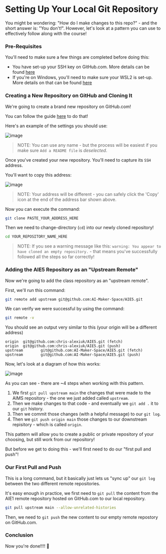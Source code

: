 # Setting Up Your Local Git Repository

You might be wondering: "How do I make changes to this repo?" - and the short answer is: "You don't!". However, let's look at a pattern you can use to effectively follow along with the course!

### Pre-Requisites

You'll need to make sure a few things are completed before doing this: 

- You have set-up your SSH key on GitHub.com. More details can be found [here](https://github.com/AI-Maker-Space/Interactive-Dev-Environment-for-LLM-Development?tab=readme-ov-file#-setting-up-keys-and-tokens)
- If you're on Windows, you'll need to make sure your WSL2 is set-up. More details on that can be found [here](https://github.com/AI-Maker-Space/Interactive-Dev-Environment-for-LLM-Development?tab=readme-ov-file#rocket-lets-get-started)

### Creating a New Repository on GitHub and Cloning It

We're going to create a brand new repository on GitHub.com!

You can follow the guide [here](https://docs.github.com/en/repositories/creating-and-managing-repositories/quickstart-for-repositories) to do that!

Here's an example of the settings you should use:

![image](https://i.imgur.com/WQtlxc5.png)

> NOTE: You can use any name - but the process will be easiest if you make sure `Add a README file` is *deselected*.

Once you've created your new repository. You'll need to capture its `SSH` address. 

You'll want to copy this address: 

![image](https://i.imgur.com/62QNyfz.png)

> NOTE: Your address will be different - you can safely click the 'Copy' icon at the end of the address bar shown above.

Now you can execute the command: 

```bash
git clone PASTE_YOUR_ADDRESS_HERE
```

Then we need to change-directory (`cd`) into our newly cloned repository!

```bash
cd YOUR_REPOSITORY_NAME_HERE
```

> NOTE: If you see a warning message like this: `warning: You appear to have cloned an empty repository.` - that means you've successfully followed all the steps so far correctly!

### Adding the AIE5 Repository as an "Upstream Remote"

Now we're going to add the class repository as an "upstream remote". 

First, we'll run this command: 

```bash
git remote add upstream git@github.com:AI-Maker-Space/AIE5.git
```

We can verify we were successful by using the command:

```bash
git remote -v
```

You should see an output very similar to this (your origin will be a different address)

```
origin  git@github.com:chris-alexiuk/AIE5.git (fetch)
origin  git@github.com:chris-alexiuk/AIE5.git (push)
upstream        git@github.com:AI-Maker-Space/AIE5.git (fetch)
upstream        git@github.com:AI-Maker-Space/AIE5.git (push)
```

Now, let's look at a diagram of how this works:

![image](https://i.imgur.com/7TA9TIu.png)

As you can see - there are ~4 steps when working with this pattern. 

1. We first `git pull upstream main` the changes that were made to the AIMS repository - the one we just added called `upstream`.
2. Then we make changes to that code - and eventually we `git add .` it to our `git` history.
3. Then we commit those changes (with a helpful message) to our `git log`.
4. Then we `git push origin main` those changes to our downstream repisitory - which is called `origin`.

This pattern will allow you to create a public or private repository of your choosing, but still work from our repository!

But before we get to doing this - we'll first need to do our "first pull and push"!

### Our First Pull and Push

This is a long command, but it basically just lets us "sync up" our `git log` between the two different remote repositories. 

It's easy enough in practice, we first need to `git pull` the content from the AIE1 remote repository hosted on GitHub.com to our local repository.

```bash
git pull upstream main --allow-unrelated-histories
```

Then, we need to `git push` the new content to our empty remote repostory on GitHub.com.

### Conclusion

Now you're done!!!! :tada:


